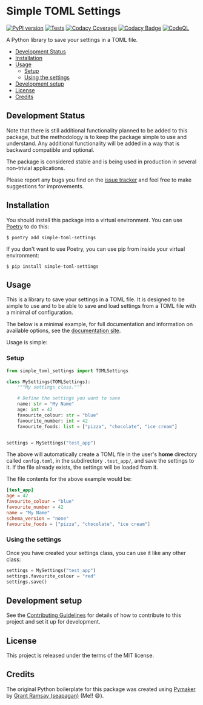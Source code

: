 # Simple TOML Settings <!-- omit in toc -->

[![PyPI version](https://badge.fury.io/py/simple-toml-settings.svg)](https://badge.fury.io/py/simple-toml-settings)
[![Tests](https://github.com/seapagan/simple-toml-settings/actions/workflows/tests.yml/badge.svg)](https://github.com/seapagan/simple-toml-settings/actions/workflows/tests.yml)
[![Codacy Coverage](https://app.codacy.com/project/badge/Coverage/b8793a3d6eb04167b9e2b13e11f1f12d)](https://app.codacy.com/gh/seapagan/simple-toml-settings/dashboard?utm_source=gh&utm_medium=referral&utm_content=&utm_campaign=Badge_coverage)
[![Codacy Badge](https://app.codacy.com/project/badge/Grade/b8793a3d6eb04167b9e2b13e11f1f12d)](https://app.codacy.com/gh/seapagan/simple-toml-settings/dashboard?utm_source=gh&utm_medium=referral&utm_content=&utm_campaign=Badge_grade)
[![CodeQL](https://github.com/seapagan/simple-toml-settings/actions/workflows/codeql.yml/badge.svg)](https://github.com/seapagan/simple-toml-settings/actions/workflows/codeql.yml)

A Python library to save your settings in a TOML file.

- [Development Status](#development-status)
- [Installation](#installation)
- [Usage](#usage)
  - [Setup](#setup)
  - [Using the settings](#using-the-settings)
- [Development setup](#development-setup)
- [License](#license)
- [Credits](#credits)

## Development Status

Note that there is still additional functionality planned to be added to this
package, but the methodology is to keep the package simple to use and
understand. Any additional functionality will be added in a way that is backward
compatible and optional.

The package is considered stable and is being used in production in several
non-trivial applications.

Please report any bugs you find on the
[issue tracker](https://github.com/seapagan/simple-toml-settings/issues) and
feel free to make suggestions for improvements.

## Installation

You should install this package into a virtual environment.  You can use
[Poetry](https://python-poetry.org/) to do this:

```console
$ poetry add simple-toml-settings
```

If you don't want to use Poetry, you can use pip from inside your virtual
environment:

```console
$ pip install simple-toml-settings
```

## Usage

This is a library to save your settings in a TOML file.  It is designed to be
simple to use and to be able to save and load settings from a TOML file with a
minimal of configuration.

The below is a minimal example, for full documentation and information on
available options, see the [documentation
site](https://seapagan.github.io/simple-toml-settings/).

Usage is simple:

### Setup

```python
from simple_toml_settings import TOMLSettings

class MySettings(TOMLSettings):
    """My settings class."""

    # Define the settings you want to save
    name: str = "My Name"
    age: int = 42
    favourite_colour: str = "blue"
    favourite_number: int = 42
    favourite_foods: list = ["pizza", "chocolate", "ice cream"]


settings = MySettings("test_app")
```

The above will automatically create a TOML file in the user's **home** directory
called `config.toml`, in the subdirectory `.test_app/`, and save the settings to
it. If the file already exists, the settings will be loaded from it.

The file contents for the above example would be:

```toml
[test_app]
age = 42
favourite_colour = "blue"
favourite_number = 42
name = "My Name"
schema_version = "none"
favourite_foods = ["pizza", "chocolate", "ice cream"]
```

### Using the settings

Once you have created your settings class, you can use it like any other class:

```python
settings = MySettings("test_app")
settings.favourite_colour = "red"
settings.save()
```

## Development setup

See the [Contributing Guidelines](CONTRIBUTING.md) for details of how to
contribute to this project and set it up for development.

## License

This project is released under the terms of the MIT license.

## Credits

The original Python boilerplate for this package was created using
[Pymaker](https://github.com/seapagan/py-maker) by [Grant
Ramsay (seapagan)](https://github.com/seapagan) (Me!! 😄).
